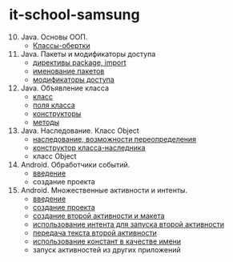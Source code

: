 # it-school-samsung
10. Java. Основы ООП.
    - [Классы-обертки](http://youtu.be/WbgibOVV25M?hd=1)
11. Java. Пакеты и модификаторы доступа
    - [директивы package, import](http://youtu.be/Qq-LfR8Ce1Y?hd=1)
    - [именование пакетов](http://youtu.be/j_m87fu6m7g?hd=1)
    - [модификаторы доступа](http://youtu.be/vs1u8IwfoeI?hd=1)
12. Java. Объявление класса
    - [класс](http://youtu.be/YUl4gu9KpGo?hd=1)
    - [поля класса](http://youtu.be/vhCAsiKYSnE?hd=1)
    - [конструкторы](http://youtu.be/jPecz5HY8wY?hd=1)
    - [методы](http://youtu.be/jEr31Sh59uE?hd=1)
13. Java. Наследование. Класс Object
    - [наследование, возможности переопределения](http://youtu.be/JBGKxVAKIPI?hd=1)
    - [конструктор класса-наследника](http://youtu.be/VraBxQuKPw8?hd=1)
    - класс Object
14. Android. Обработчики событий.
    - [введение](http://youtu.be/OW61qMXOqE8?hd=1)
    - создание проекта
15. Android. Множественные активности и интенты.
    - [введение](http://youtu.be/s3jPic3_h-g?hd=1)
    - [создание проекта](http://youtu.be/46682TPooTA?hd=1)
    - [создание второй активности и макета](http://youtu.be/EMmqLHMjU8o?hd=1)
    - [использование интента для запуска второй активности](http://youtu.be/BU8Uyp3tkK8?hd=1)
    - [передача текста второй активности](http://youtu.be/FYMes_TDdJM?hd=1)
    - [использование констант в качестве имени](http://youtu.be/P1bVxHw5Qec?hd=1)
    - запуск активностей из других приложений

